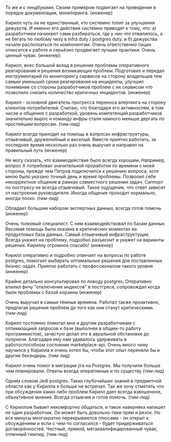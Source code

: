То же и с хендбуками. Своим примером подвигает на приведение в порядок документации, мониторинга. (инженер)

Кирилл чуть ли не единственный, кто системно топит за улучшения дежурств. И именно его действия системно приводят к тому, что:
а) разработчики начинают сами разбираться, где у них что отвалилось, а не бегать по любому чиху в infra duty / postgres duty, и 
б) дежурства начали расползаться по компонентам. Очень ответственно пацан относится к работе и серьёзно продвигает лучшие практики. Очень ценный чувак. (инженер)

Кирилл, внес большой вклад в решение проблемы оперативного реагирования и решения возникающих проблем. Подготовил и передал инструментарий по мониторингу сервисов на сторону владельцев тем самым уменьшил сроки реагирования на инциденты, улучшил понимание со стороны разработчиков проблем с их сервисом что позволило снизить количество критичных инцидентов. (инженер)

Кирилл - основной двигатель прогресса переноса алертинга на сторону клиентов-потребителей. Считаю, что благодаря его активностям, в том числе и общению с разработкой, уровень компетенций разработчиков значительно вырос и команду инфры стали намного меньше дергать по простейшим вопросам. (тим-лид)

Кирилл всегда приходит на помощь в вопросах инфраструктуры, отзывчивый, дружелюбный и веселый. Вместе приятно работать, за последнее время несколько раз очень выручил и направил на правильный путь (инженер)

Не могу сказать, что взаимодействие было всегда хорошим. Например, вопрос Х потребовал значительной проработки по времени с моей стороны, прежде чем Петров подключился к решению вопроса, хотя мною было указано точный день и время проблемы.
Позволил себе некорректное общение в рамках совместного решения задач.
Саппорт по постгресу не всегда отзывчивый. Такое ощущение, что ответ зависит от настроения руководителя.
Иногда общение проходит нормально, иногда плохо. (тим-лид)

Обладает большим набором экспертных данных, всегда готов помочь (инженер)

Очень толковый специалист. С ним взаимодействовал по базам данных. Весомая помощь была оказана в критических моментах на продуктовых база данных. Самый отзывчивый инфраструктущик. Всегда укажет на проблему, подробно разъяснит и укажет на варианты решения. Кириллу огромное спасибо! (инженер)

Кирилл оперативно и подробно отвечает на вопросы по работе postgres, помогает выбирать оптимальные решения для поставленных бизнес-задач. Приятно работать с профессионалом такого уровня (инженер)

Крайне детально консультировал по поводу postgres.
Оперативно впилил фичу "отключение индексов" в постгресе, сопровождал когда были проблемы с базой корзины (инженер)

Очень выручал в самые тёмные времена. Работал также проактивно, предлагая решения проблем до того как они станут критическими. (тим-лид)

Кирилл постоянно помогал мне и другим разработчикам с оптимизацией запросов к базе (выполняя в общем-то работу программистов), зачастую делал это в авральной обстановке до полуночи. Благодаря ему нам удавалось удерживать в работоспособном состоянии marketplace-api. Очень много чему научился у Кирилла и очень хотел бы, чтобы этот опыт переняли бы и другие бекэндеры. (тим-лид)

Кирилл очень помог в миграции jira на Postgres. Мы получили больше чем планировали. Ответы всегда оперативные и по существу (тим-лид)

Одним словом Jedi postgres. Таких глубочайших знаний в предметной области как у Кирилла я больше не встречал. Так же хочу отметить что при обсуждении каких либо проблем Кирилл дает всегда взвешенное, объективное мнение. Всегда отзывчив и готов помочь. (тим-лид)

С Кириллом бывает некомфортно общаться, и такое наверняка напишет не один разработчик. Он может быть довольно-таки прям и резок. Но все минусы многократно перекрываются плюсами - он открыт к обсуждениям и если с чем-то согласился - будет придерживаться договорённостей. Честный, прямой, мегаквалифицированный чувак, отличный тимлид. (тим-лид)
